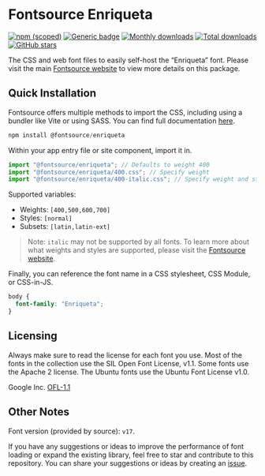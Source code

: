 # Fontsource Enriqueta

[![npm (scoped)](https://img.shields.io/npm/v/@fontsource/enriqueta?color=brightgreen)](https://www.npmjs.com/package/@fontsource/enriqueta) [![Generic badge](https://img.shields.io/badge/fontsource-passing-brightgreen)](https://github.com/fontsource/fontsource) [![Monthly downloads](https://badgen.net/npm/dm/@fontsource/enriqueta)](https://github.com/fontsource/fontsource) [![Total downloads](https://badgen.net/npm/dt/@fontsource/enriqueta)](https://github.com/fontsource/fontsource) [![GitHub stars](https://img.shields.io/github/stars/fontsource/fontsource.svg?style=social&label=Star)](https://github.com/fontsource/fontsource/stargazers)

The CSS and web font files to easily self-host the “Enriqueta” font. Please visit the main [Fontsource website](https://fontsource.org/fonts/enriqueta) to view more details on this package.

## Quick Installation

Fontsource offers multiple methods to import the CSS, including using a bundler like Vite or using SASS. You can find full documentation [here](https://fontsource.org/docs/getting-started/introduction).

```javascript
npm install @fontsource/enriqueta
```

Within your app entry file or site component, import it in.

```javascript
import "@fontsource/enriqueta"; // Defaults to weight 400
import "@fontsource/enriqueta/400.css"; // Specify weight
import "@fontsource/enriqueta/400-italic.css"; // Specify weight and style
```

Supported variables:
- Weights: `[400,500,600,700]`
- Styles: `[normal]`
- Subsets: `[latin,latin-ext]`

> Note: `italic` may not be supported by all fonts. To learn more about what weights and styles are supported, please visit the [Fontsource website](https://fontsource.org/fonts/enriqueta).

Finally, you can reference the font name in a CSS stylesheet, CSS Module, or CSS-in-JS.

```css
body {
  font-family: "Enriqueta";
}
```

## Licensing
Always make sure to read the license for each font you use. Most of the fonts in the collection use the SIL Open Font License, v1.1. Some fonts use the Apache 2 license. The Ubuntu fonts use the Ubuntu Font License v1.0.

Google Inc.
[OFL-1.1](http://scripts.sil.org/OFL)

## Other Notes
Font version (provided by source): `v17`.

If you have any suggestions or ideas to improve the performance of font loading or expand the existing library, feel free to star and contribute to this repository. You can share your suggestions or ideas by creating an [issue](https://github.com/fontsource/fontsource/issues).